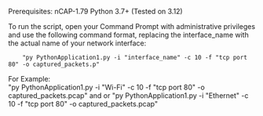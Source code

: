 
Prerequisites: 
  nCAP-1.79
  Python 3.7+ (Tested on 3.12)
  
  To run the script, open your Command Prompt with administrative privileges and use the following command format, replacing the interface_name with the actual name of your network interface:

        "py PythonApplication1.py -i "interface_name" -c 10 -f "tcp port 80" -o captured_packets.p"

For Example:    
        "py PythonApplication1.py -i "Wi-Fi" -c 10 -f "tcp port 80" -o captured_packets.pcap" and or "py PythonApplication1.py -i "Ethernet" -c 10 -f "tcp port 80" -o captured_packets.pcap"


